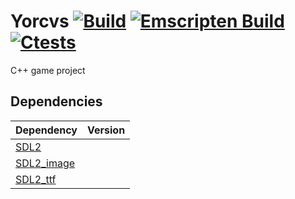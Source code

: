 # Yorcvs [![Build](https://github.com/Dantsz/Yorcvs/actions/workflows/cmake.yml/badge.svg)](https://github.com/Dantsz/Yorcvs/actions/workflows/cmake.yml) [![Emscripten Build](https://github.com/Dantsz/Yorcvs/actions/workflows/EmscriptenBuild.yml/badge.svg)](https://github.com/Dantsz/Yorcvs/actions/workflows/EmscriptenBuild.yml)[![Ctests](https://github.com/Dantsz/Yorcvs/actions/workflows/CTests.yml/badge.svg)](https://github.com/Dantsz/Yorcvs/actions/workflows/CTests.yml)
C++ game project
## Dependencies
|Dependency|Version|
--- |---
|[SDL2](https://www.libsdl.org/download-2.0.php)|
|[SDL2_image](https://www.libsdl.org/projects/SDL_image/)|
|[SDL2_ttf](https://www.libsdl.org/projects/SDL_ttf/)|
